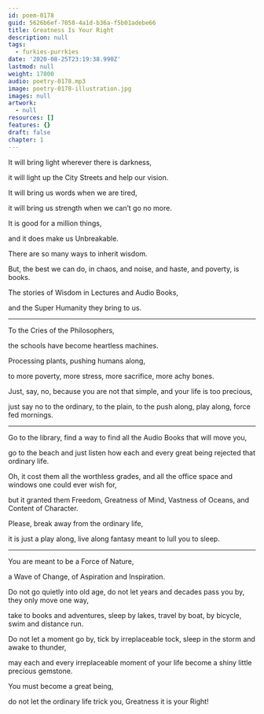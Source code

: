 ```yaml
---
id: poem-0178
guid: 5626b6ef-7058-4a1d-b36a-f5b01adebe66
title: Greatness Is Your Right
description: null
tags:
  - furkies-purrkies
date: '2020-08-25T23:19:38.990Z'
lastmod: null
weight: 17800
audio: poetry-0178.mp3
image: poetry-0178-illustration.jpg
images: null
artwork:
  - null
resources: []
features: {}
draft: false
chapter: 1
---
```


It will bring light wherever there is darkness,

it will light up the City Streets and help our vision.

It will bring us words when we are tired,

it will bring us strength when we can’t go no more.

It is good for a million things,

and it does make us Unbreakable.

There are so many ways to inherit wisdom.

But, the best we can do, in chaos, and noise, and haste, and poverty, is books.

The stories of Wisdom in Lectures and Audio Books,

and the Super Humanity they bring to us.

---

To the Cries of the Philosophers,

the schools have become heartless machines.

Processing plants, pushing humans along,

to more poverty, more stress, more sacrifice, more achy bones.

Just, say, no, because you are not that simple, and your life is too precious,

just say no to the ordinary, to the plain, to the push along, play along, force fed mornings.

---

Go to the library, find a way to find all the Audio Books that will move you,

go to the beach and just listen how each and every great being rejected that ordinary life.

Oh, it cost them all the worthless grades, and all the office space and windows one could ever wish for,

but it granted them Freedom, Greatness of Mind, Vastness of Oceans, and Content of Character.

Please, break away from the ordinary life,

it is just a play along, live along fantasy meant to lull you to sleep.

---

You are meant to be a Force of Nature,

a Wave of Change, of Aspiration and Inspiration.

Do not go quietly into old age, do not let years and decades pass you by, they only move one way,

take to books and adventures, sleep by lakes, travel by boat, by bicycle, swim and distance run.

Do not let a moment go by, tick by irreplaceable tock, sleep in the storm and awake to thunder,

may each and every irreplaceable moment of your life become a shiny little precious gemstone.

You must become a great being,

do not let the ordinary life trick you, Greatness it is your Right!
